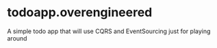 # todoapp.overengineered
A simple todo app that will use CQRS and EventSourcing just for playing around

